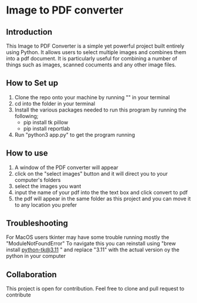 # Image to PDF converter

## Introduction

This Image to PDF Converter is a simple yet powerful project built entirely using Python. It allows users to select multiple images and combines them into a pdf document. It is
particularly useful for combining a number of things such as images, scanned cocuments and any other image files.

## How to Set up

1. Clone the repo onto your machine by running "" in your terminal
2. cd into the folder in your terminal
3. Install the various packages needed to run this program by running the following;
   - pip install tk pillow
   - pip install reportlab
4. Run "python3 app.py" to get the program running

## How to use

1. A window of the PDF converter will appear
2. click on the "select images" button and it will direct you to your computer's folders
3. select the images you want
4. input the name of your pdf into the the text box and click convert to pdf
5. the pdf will appear in the same folder as this project and you can move it to any location you prefer

## Troubleshooting

For MacOS users tkinter may have some trouble running mostly the "ModuleNotFoundError"
To navigate this you can reinstall using "brew install python-tk@3.11 " and replace "3.11" with the actual version oy the python in your computer

## Collaboration

This project is open for contribution. Feel free to clone and pull request to contribute
